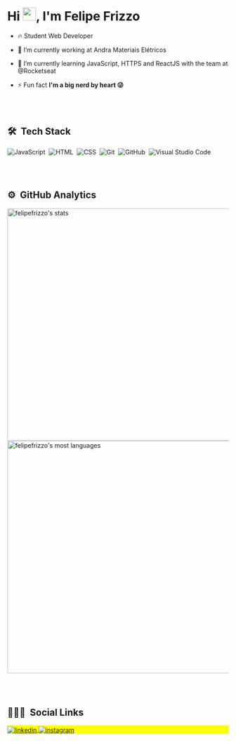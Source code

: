 
<h1 align="left">Hi <img src="https://raw.githubusercontent.com/kaueMarques/kaueMarques/master/hi.gif" width="30px">, I'm Felipe Frizzo</h1>

- 🔥 Student Web Developer 

- 🔭 I’m currently working at Andra Materiais Elétricos

- 🌱 I’m currently learning JavaScript, HTTPS and ReactJS with the team at @Rocketseat

<!-- 👨‍💻 All of my projects are available at [maykbrito.dev](https://maykbrito.dev) -->

- ⚡ Fun fact **I'm a big nerd by heart 😜**

<br><br>

## 🛠 &nbsp;Tech Stack

![JavaScript](https://img.shields.io/badge/-JavaScript-05122A?style=flat&logo=javascript)&nbsp;
![HTML](https://img.shields.io/badge/-HTML-05122A?style=flat&logo=HTML5)&nbsp;
![CSS](https://img.shields.io/badge/-CSS-05122A?style=flat&logo=CSS3&logoColor=1572B6)&nbsp;
![Git](https://img.shields.io/badge/-Git-05122A?style=flat&logo=git)&nbsp;
![GitHub](https://img.shields.io/badge/-GitHub-05122A?style=flat&logo=github)&nbsp;
![Visual Studio Code](https://img.shields.io/badge/-Visual%20Studio%20Code-05122A?style=flat&logo=visual-studio-code&logoColor=007ACC)&nbsp;

<br><br>

## ⚙️ &nbsp;GitHub Analytics

<p align="left">
<img width="530em" src="https://github-readme-stats.vercel.app/api?username=felipefrizzovg&show_icons=true&theme=vision-friendly-dark" alt="felipefrizzo's stats"/>
<img width="530em" src="https://github-readme-stats.vercel.app/api/top-langs/?username=felipefrizzovg&layout=compact&theme=vision-friendly-dark" alt="felipefrizzo's most languages"/>
</p>

<br><br>

## 👨🏽‍🦲 &nbsp;Social Links

<p align="left" style="background:yellow">
<a href="https://linkedin.com/in/felipefrizzovg" target="_blank">
  <img align="center" src="https://img.shields.io/badge/-felipefrizzovg-05122A?style=flat&logo=linkedin" alt="linkedin"/>
</a>
<a href="https://instagram.com/felipefrizzovg" target="_blank">
 <img align="center" src="https://img.shields.io/badge/-felipefrizzovg-05122A?style=flat&logo=instagram" alt="instagram"/>
</a>
</p>
